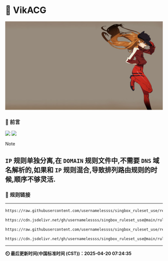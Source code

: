 
# 🧸 VikACG
![](https://raw.githubusercontent.com/usernamelessss/picture-bed/main/images/202504042256831.jpg)
### 📣 前言
![](https://shields.io/badge/-移除重复规则-ff69b4) ![](https://shields.io/badge/-IP&nbsp;规则单独存放不与&nbsp;DOMAIN&nbsp;等混合-green)
> [!NOTE]
**`IP` 规则单独分离,在 `DOMAIN` 规则文件中,不需要 `DNS` 域名解析的,如果和 `IP` 规则混合,导致排列路由规则的时候,顺序不够灵活.**
---

###  🔗 规则链接
---

```url
https://raw.githubusercontent.com/usernamelessss/singbox_ruleset_use/refs/heads/main/rule/VikACG/VikACG_No_IP.json
```

```url
https://cdn.jsdelivr.net/gh/usernamelessss/singbox_ruleset_use@main/rule/VikACG/VikACG_No_IP.json
```

```url
https://raw.githubusercontent.com/usernamelessss/singbox_ruleset_use/refs/heads/main/rule/VikACG/VikACG_No_IP.srs
```

```url
https://cdn.jsdelivr.net/gh/usernamelessss/singbox_ruleset_use@main/rule/VikACG/VikACG_No_IP.srs
```

---
**⏲️ 最后更新时间(中国标准时间 (CST))：2025-04-20 07:24:35**
